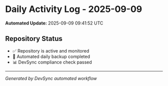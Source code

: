 # Daily Activity Log - 2025-09-09

**Automated Update:** 2025-09-09 09:41:52 UTC

## Repository Status
- ✅ Repository is active and monitored
- 🔄 Automated daily backup completed
- 📊 DevSync compliance check passed

---
*Generated by DevSync automated workflow*
